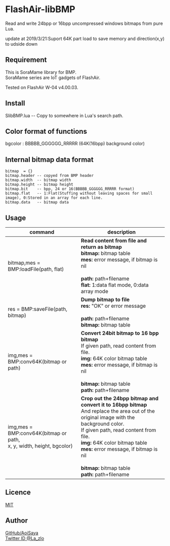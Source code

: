 # FlashAir-libBMP

Read and write 24bpp or 16bpp uncompressed windows bitmaps from pure Lua.

update at 2019/3/21:Suport 64K part load to save memory and direction(x,y) to udside down

## Requirement

This is SoraMame library for BMP.  
SoraMame series are IoT gadgets of FlashAir.

Tested on FlashAir W-04 v4.00.03.

## Install

SlibBMP.lua -- Copy to somewhere in Lua's search path.

## Color format of functions

bgcolor : BBBBB_GGGGGG_RRRRR (64K(16bpp) background color)

## Internal bitmap data format

    bitmap  = {}  
    bitmap.header -- copyed from BMP header  
    bitmap.width  -- bitmap width  
    bitmap.height -- bitmap height  
    bitmap.bit    -- bpp, 24 or 16(BBBBB_GGGGGG_RRRRR format)  
    bitmap.flat   -- 1:Flat(Stuffing without leaving spaces for small image), 0:Stored in an array for each line.  
    bitmap.data   -- bitmap data  

## Usage

command | description
--- | ---
bitmap,mes = BMP:loadFile(path, flat)  | **Read content from file and return as bitmap**<br>**bitmap:** bitmap table<br>**mes:** error message, if bitmap is nil<br><br>**path:** path+filename<br>**flat:** 1:data flat mode, 0:data array mode
res = BMP:saveFile(path, bitmap)       | **Dump bitmap to file**<br>**res:** "OK" or error message<br><br>**path:** path+filename<br>**bitmap:** bitmap table
img,mes = BMP:conv64K(bitmap or path)  | **Convert 24bit bitmap to 16 bpp bitmap**<br>If given path, read content from file.<br>**img:** 64K color bitmap table<br>**mes:** error message, if bitmap is nil<br><br>**bitmap:** bitmap table<br>**path:** path+filename
img,mes = BMP:conv64K(bitmap or path,<br> x, y, width, height, bgcolor)| **Crop out the 24bpp bitmap and convert it to 16bpp bitmap**<br>And replace the area out of the original image with the background color.<br>If given path, read content from file.<br>**img:** 64K color bitmap table<br>**mes:** error message, if bitmap is nil<br><br>**bitmap:** bitmap table<br>**path:** path+filename

## Licence

[MIT](https://github.com/AoiSaya/FlashAir-libBMP/blob/master/LICENSE)

## Author

[GitHub/AoiSaya](https://github.com/AoiSaya)  
[Twitter ID @La_zlo](https://twitter.com/La_zlo)
